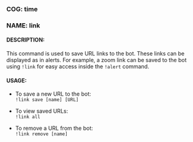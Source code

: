 ### COG: time
### NAME: link

#### DESCRIPTION:
This command is used to save URL links to the bot. These links can be
displayed as in alerts. For example, a zoom link can be saved to 
the bot using `!link` for easy access inside the `!alert` command.

#### USAGE:
- To save a new URL to the bot:\
`!link save [name] [URL]`

- To view saved URLs:\
`!link all`

- To remove a URL from the bot:\
`!link remove [name]`
